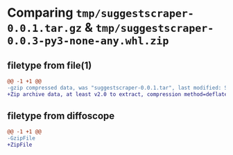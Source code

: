 # Comparing `tmp/suggestscraper-0.0.1.tar.gz` & `tmp/suggestscraper-0.0.3-py3-none-any.whl.zip`

## filetype from file(1)

```diff
@@ -1 +1 @@
-gzip compressed data, was "suggestscraper-0.0.1.tar", last modified: Sat Aug  5 00:30:26 2023, max compression
+Zip archive data, at least v2.0 to extract, compression method=deflate
```

## filetype from diffoscope

```diff
@@ -1 +1 @@
-GzipFile
+ZipFile
```

